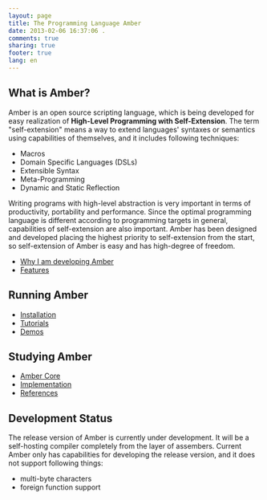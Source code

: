 ```yaml
---
layout: page
title: The Programming Language Amber
date: 2013-02-06 16:37:06 .
comments: true
sharing: true
footer: true
lang: en
---
```


What is Amber?
--------------
Amber is an open source scripting language, which is being developed for easy realization of **High-Level Programming with Self-Extension**.
The term "self-extension" means a way to extend languages' syntaxes or semantics using capabilities of themselves, and it includes following techniques:

* Macros
* Domain Specific Languages (DSLs)
* Extensible Syntax
* Meta-Programming
* Dynamic and Static Reflection

Writing programs with high-level abstraction is very important in terms of productivity, portability and performance. Since the optimal programming language is different according to programming targets in general, capabilities of self-extension are also important.
Amber has been designed and developed placing the highest priority to self-extension from the start, so self-extension of Amber is easy and has high-degree of freedom.

* [Why I am developing Amber](blog/motivation.html)
* [Features](feature.html)

Running Amber
-------------

* [Installation](tutorial/install.html)
* [Tutorials](tutorial)
* [Demos](tutorial/demo.html)

Studying Amber
--------------
* [Amber Core](implementation/amber-core.html)
* [Implementation](implementation)
* [References](reference)

Development Status
------------------
The release version of Amber is currently under development.
It will be a self-hosting compiler completely from the layer of assembers.
Current Amber only has capabilities for developing the release version, and it does not support following things:

* multi-byte characters
* foreign function support
